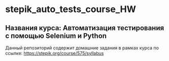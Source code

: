 # stepik_auto_tests_course_HW

## Названия курса: Автоматизация тестирования с помощью Selenium и Python

Данный репозиторий содержит домашние задания в рамках курса по ссылке: https://stepik.org/course/575/syllabus
